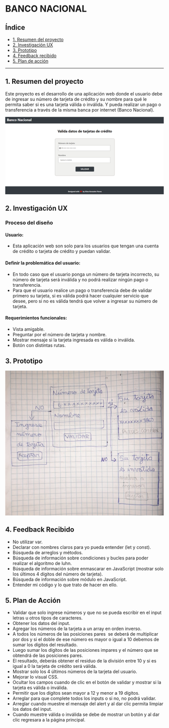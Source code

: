 # BANCO NACIONAL

## Índice

* [1. Resumen del proyecto](#1-resumen-del-proyecto)
* [2. Investigación UX](#2-investigación-ux)
* [3. Prototipo](#3-prototipo)
* [4. Feedback recibido](#4-feedback-recibido)
* [5. Plan de acción](#6-plan-de-acción)

***

## 1. Resumen del proyecto

Este proyecto es el desarrollo de una aplicación web donde el usuario debe de ingresar su número de tarjeta de crédito y su nombre para qué le permita saber si es una tarjeta válida o inválida. Y pueda realizar un pago o transferencia a través de la misma banca por internet (Banco Nacional).

![Imagen proyecto](./src/img/final-proyecto.png)

## 2. Investigación UX

### Proceso del diseño

#### Usuario:

  - Esta aplicación web son solo para los usuarios que tengan una cuenta de crédito o tarjeta de crédito y puedan validar.

#### Definir la problemática del usuario:

  - En todo caso que el usuario ponga un número de tarjeta incorrecto, su número de tarjeta será inválida y no podrá realizar ningún pago o transferencia.
  - Para que el usuario realice un pago o transferencia debe de validar primero su tarjeta, si es válida podrá hacer cualquier servicio que desee, pero si no es válida tendrá que volver a ingresar su número de tarjeta.

#### Requerimientos funcionales:
  - Vista amigable.
  - Preguntar por el número de tarjeta y nombre.
  - Mostrar mensaje si la tarjeta ingresada es válida o inválida.
  - Botón con distintas rutas.

## 3. Prototipo

![Imagen del primer prototipo](./src/img/primer-prototipo.jpeg)

## 4. Feedback Recibido

- No utilizar var.
- Declarar con nombres claros para yo pueda entender (let y const).
- Búsqueda de arreglos y métodos.
- Búsqueda de información sobre condiciones y bucles para poder realizar el algoritmo de luhn.
- Búsqueda de información sobre enmascarar en JavaScript (mostrar solo los últimos 4 dígitos del número de tarjeta).
- Búsqueda de información sobre módulo en JavaScript.
- Entender mi código y lo que trato de hacer en ello.

## 5. Plan de Acción

* Validar que solo ingrese números y que no se pueda escribir en el input letras u otros tipos de caracteres.
* Obtener los datos del input.
* Agregar los números de la tarjeta a un array en orden inverso.
* A todos los números de las posiciones pares  se deberá de multiplicar por dos y si el doble de ese número es mayor o igual a 10 debemos de sumar los dígitos del resultado.
* Luego sumar los dígitos de las posiciones impares y el número que se obtendrá de las posiciones pares.
* El resultado, deberás obtener el residuo de la división entre 10 y si es igual a 0 la tarjeta de crédito será válida. 
* Mostrar solo los 4 últimos números de la tarjeta del usuario.
* Mejorar lo visual CSS.
* Ocultar los campos cuando de clic en el botón de validar y mostrar si la tarjeta es válida o inválida.
* Permitir que los dígitos sean mayor a 12 y menor a 19 dígitos.
* Arreglar para que complete todos los inputs o si no, no podrá validar.
* Arreglar cuando muestre el mensaje del alert y al dar clic permita limpiar los datos del input.
* Cuando muestre válida o inválida se debe de mostrar un botón y al dar clic regresara a la página principal.
